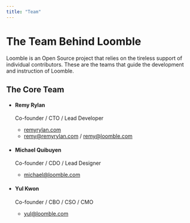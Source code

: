 ```yaml
---
title: "Team"
---
```

<!-- spell-checker:ignore loomble, remy, rylan, remyrylan, quibuyen, kwon -->

# The Team Behind Loomble

Loomble is an Open Source project that relies on the tireless support of individual contributors. These are the teams that guide the development and instruction of Loomble.

## The Core Team
- #### Remy Rylan
  Co-founder / CTO / Lead Developer
  * [remyrylan.com](https://remyrylan.com)
  * [remy@remyrylan.com](mailto:remy@remyrylan.com) / [remy@loomble.com](mailto:remy@loomble.com)

- #### Michael Quibuyen
  Co-founder / CDO / Lead Designer
  * [michael@loomble.com](mailto:michael@loomble.com)

- #### Yul Kwon
  Co-founder / CBO / CSO / CMO
  * [yul@loomble.com](mailto:yul@loomble.com)
